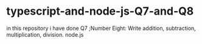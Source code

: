# typescript-and-node-js-Q7-and-Q8
in this repository i have done Q7 ;Number Eight: Write addition, subtraction, multiplication, division. node.js
